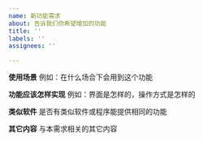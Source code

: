 ```yaml
---
name: 新功能需求
about: 告诉我们你希望增加的功能
title: ''
labels: ''
assignees: ''

---
```


**使用场景**
例如：在什么场合下会用到这个功能

**功能应该怎样实现**
例如：界面是怎样的，操作方式是怎样的

**类似软件**
是否有类似软件或程序能提供相同的功能

**其它内容**
与本需求相关的其它内容
